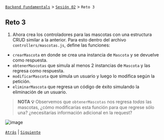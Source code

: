 [`Backend Fundamentals`](../../README.md) > [`Sesión 02`](../README.md) > `Reto 3`
	
## Reto 3

1. Ahora crea los controladores para las mascotas con una estructura CRUD similar a la anterior. Para esto dentro del archivo `controllers/mascotas.js`, define las funciones:

- `crearMascota` en donde se crea una instancia de `Mascota` y se devuelve como respuesta.
- `obtenerMascotas` que simula al menos 2 instancias de `Mascota` y las regresa como respuesta.
- `modificarMascota` que simula un usuario y luego lo modifica según la petición.
- `eliminarMascota` que regresa un código de éxito simulando la eliminación de un usuario.


> **NOTA 💡**
> Observemos que `obtenerMascotas` nos regresa *todas* las mascotas, ¿cómo modificarías esta función para que regrese sólo una? ¿necesitarías información adicional en la request?





![image](https://antonioperez.pro/wp-content/uploads/2017/12/crud-rails-1.png)

[`Atrás`](../Ejemplo-03) | [`Siguiente`](../README.md)
